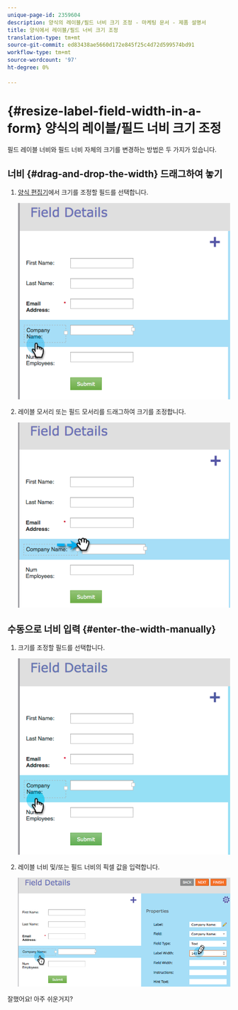 ```yaml
---
unique-page-id: 2359604
description: 양식의 레이블/필드 너비 크기 조정 - 마케팅 문서 - 제품 설명서
title: 양식에서 레이블/필드 너비 크기 조정
translation-type: tm+mt
source-git-commit: ed83438ae5660d172e845f25c4d72d599574bd91
workflow-type: tm+mt
source-wordcount: '97'
ht-degree: 0%

---
```



# {#resize-label-field-width-in-a-form} 양식의 레이블/필드 너비 크기 조정

필드 레이블 너비와 필드 너비 자체의 크기를 변경하는 방법은 두 가지가 있습니다.

## 너비 {#drag-and-drop-the-width} 드래그하여 놓기

1. [양식 편집기](/help/marketo/product-docs/demand-generation/forms/form-actions/edit-a-form.md)에서 크기를 조정할 필드를 선택합니다.

   ![](assets/image2014-9-15-15-3a24-3a0.png)

1. 레이블 모서리 또는 필드 모서리를 드래그하여 크기를 조정합니다.

   ![](assets/image2014-9-15-15-3a24-3a14.png)

## 수동으로 너비 입력 {#enter-the-width-manually}

1. 크기를 조정할 필드를 선택합니다.

   ![](assets/image2014-9-15-15-3a24-3a28.png)

1. 레이블 너비 및/또는 필드 너비의 픽셀 값을 입력합니다.

   ![](assets/image2014-9-15-15-3a24-3a36.png)

잘했어요! 아주 쉬운거지?
